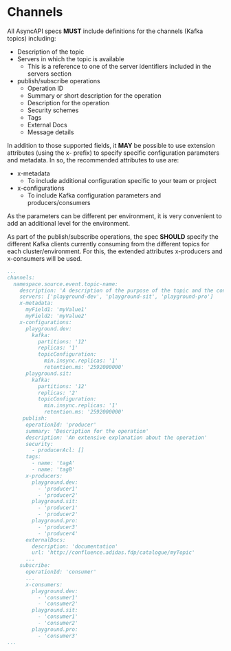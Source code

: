 # Channels

All AsyncAPI specs **MUST** include definitions for the channels (Kafka topics) including:

* Description of the topic
* Servers in which the topic is available
  * This is a reference to one of the server identifiers included in the servers section
* publish/subscribe operations
  * Operation ID
  * Summary or short description for the operation
  * Description for the operation
  * Security schemes
  * Tags
  * External Docs
  * Message details

In addition to those supported fields, it **MAY** be possible to use extension attributes (using the x- prefix) to specify specific configuration parameters and metadata. In so, the recommended attributes to use are:

* x-metadata
  * To include additional configuration specific to your team or project
* x-configurations
  * To include Kafka configuration parameters and producers/consumers

As the parameters can be different per environment, it is very convenient to add an additional level for the environment.

As part of the publish/subscribe operations, the spec **SHOULD** specify the different Kafka clients currently consuming from the different topics for each cluster/environment. For this, the extended attributes x-producers and x-consumers will be used.

```yaml
...
channels:
  namespace.source.event.topic-name:
    description: 'A description of the purpose of the topic and the contained information'
    servers: ['playground-dev', 'playground-sit', 'playground-pro']
    x-metadata:
      myField1: 'myValue1'
      myField2: 'myValue2'
    x-configurations:
      playground.dev:
        kafka:
          partitions: '12'
          replicas: '1'
          topicConfiguration:
            min.insync.replicas: '1'
            retention.ms: '2592000000'
      playground.sit:
        kafka:
          partitions: '12'
          replicas: '2'
          topicConfiguration:
            min.insync.replicas: '1'
            retention.ms: '2592000000'
     publish:
      operationId: 'producer'
      summary: 'Description for the operation'
      description: 'An extensive explanation about the operation'
      security:
        - producerAcl: []
      tags:
        - name: 'tagA'
        - name: 'tagB'
      x-producers:
        playground.dev:
          - 'producer1'
          - 'producer2'
        playground.sit:
          - 'producer1'
          - 'producer2'
        playground.pro:
          - 'producer3'
          - 'producer4'
      externalDocs:
        description: 'documentation'
        url: 'http://confluence.adidas.fdp/catalogue/myTopic'
	  ...
    subscribe:
      operationId: 'consumer'
	  ...
      x-consumers:
        playground.dev:
          - 'consumer1'
          - 'consumer2'
        playground.sit:
          - 'consumer1'
          - 'consumer2'
        playground.pro:
          - 'consumer3'
...
```
